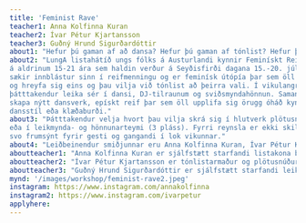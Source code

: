 ```yaml
---
title: 'Feminist Rave'
teacher1: Anna Kolfinna Kuran
teacher2: Ívar Pétur Kjartansson
teacher3: Guðný Hrund Sigurðardóttir
about1: "Hefur þú gaman af að dansa? Hefur þú gaman af tónlist? Hefur þú áhuga á femínisma? "
about2: "LungA listahátíð ungs fólks á Austurlandi kynnir Feminískt Reif, listasmiðju fyrir ungt fólk
á aldrinum 15-21 ára sem haldin verður á Seyðisfirði dagana 15.-20. júlí 2024. Smiðjan
sækir innblástur sinn í reifmenningu og er feminísk útópía þar sem öll hafa frelsi til að tjá
og hreyfa sig eins og þau vilja við tónlist að þeirra vali. Í vikulangri listasmiðju munu
þátttakendur leika sér í dansi, DJ-tilraunum og sviðsmyndahönnun. Saman munu þau
skapa nýtt dansverk, epískt reif þar sem öll upplifa sig örugg óháð kyngervi/upplifun,
dansstíl eða klæðaburði."
about3: "Þátttakendur velja hvort þau vilja skrá sig í hlutverk plötusnúða (3 pláss), dansara (15 pláss)
eða í leikmynda- og hönnunarteymi (3 pláss). Fyrri reynsla er ekki skilyrði. Verkið verður
svo frumsýnt fyrir gesti og gangandi í lok vikunnar."
about4: "Leiðbeinendur smiðjunnar eru Anna Kolfinna Kuran, Ívar Pétur Kjartansson og Guðný Hrund Sigurðardóttir."
aboutteacher1: "Anna Kolfinna Kuran er sjálfstætt starfandi listakona búsett í Reykjavík. Hún útskrifaðist með BA- gráðu af samtímadansbraut Listaháskóla Íslands árið 2013 og hlaut meistaragráðu í performance fræðum (e. performance studies) frá New York Háskóla árið 2017. Verk Önnu Kolfinnu taka á sig ólíkar myndir þar sem flæði milli miðla, greina og aðferða er greinilegt, megin áherslan liggur þó í því sjónræna og líkamlega. Gegnumgangandi þemu í verkum hennar eru að rannsaka viðfangsefni sem við koma líkama konunnar og samtíma femínisma. Anna Kolfinna er meðal stofnenda fjöllistahópanna Dætur og Kraftverk sem unnið hafa að ýmsum sýningum sem meðal annars fyrir Reykjavík Dance Festival (2013) og Sequences Art Festival (2015)."
aboutteacher2: "Ívar Pétur Kjartansson er tónlistarmaður og plötusnúður sem uppalinn er á Seyðisfirði en búsettur í Reykjavík. Ívar vinnur með flest form tónlistar og semur meðal annars fyrir kvikmyndir, sjónvarp, auglýsingar, svið- og innsetningar. Hann hefur komið fram á sviði um allan heim með hinum ýmsu hljómsveitum, svo sem FM Belfast, Benna Hemm Hemm og Good Moon Deer. Ívar þeytir skífum á klúbbum og öðrum viðburðum og vinnur gjarnan að konsept-miðuðum DJ-settum og þverfaglegum sviðsverkum sem tónsmiður og performer."
aboutteacher3: "Guðný Hrund Sigurðardóttir er sjálfstætt starfandi leikmyndahönnuður. Hún hlaut bakkalársgráðu í myndlist frá Listaháskóla Íslands árið 2006 og lauk námi frá leikhúshönnunarbraut (e. theatre design department) frá Royal Welsh College of Music and Drama árið 2011. Undanfarið hefur Guðný unnið að leikmyndar- og búningahönnun við sýningar í Þjóðleikhúsinu og Borgarleikhúsinu. Guðný hefur ástríðu fyrir hugmyndum sem mynda heild (e. concepts) og nýtur þess að skapa heima utan um verk sín sem flökta eins og flugeldar."
mynd: '/images/workshop/feminist-rave2.jpeg'
instagram: https://www.instagram.com/annakolfinna
instagram2: https://www.instagram.com/ivarpetur
applyhere: 
---
```


